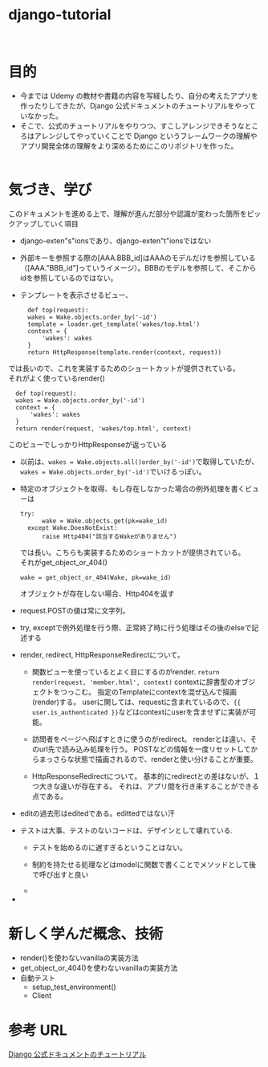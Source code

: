 # django-tutorial

<br>

# 目的

- 今までは Udemy の教材や書籍の内容を写経したり、自分の考えたアプリを作ったりしてきたが、Django 公式ドキュメントのチュートリアルをやっていなかった。
- そこで、公式のチュートリアルをやりつつ、すこしアレンジできそうなところはアレンジしてやっていくことで Django というフレームワークの理解やアプリ開発全体の理解をより深めるためにこのリポジトリを作った。<br><br>

# 気づき、学び

このドキュメントを進める上で、理解が進んだ部分や認識が変わった箇所をピックアップしていく項目<br>

- django-exten"s"ionsであり、django-exten"t"ionsではない


- 外部キーを参照する際の[AAA.BBB_id]はAAAのモデルだけを参照している（[AAA."BBB_id"]っていうイメージ）。BBBのモデルを参照して、そこからidを参照しているのではない。


- テンプレートを表示させるビュー、
  ```
    def top(request):
    wakes = Wake.objects.order_by('-id')
    template = loader.get_template('wakes/top.html')
    context = {
        'wakes': wakes
    }
    return HttpResponse(template.render(context, request))
    ```
では長いので、これを実装するためのショートカットが提供されている。<br>
それがよく使っているrender()<br>
  ```
    def top(request):
    wakes = Wake.objects.order_by('-id')
    context = {
        'wakes': wakes
    }
    return render(request, 'wakes/top.html', context)
  ```
  このビューでしっかりHttpResponseが返っている


- 以前は、```wakes = Wake.objects.all()order_by('-id')```で取得していたが、<br>```wakes = Wake.objects.order_by('-id')```でいけるっぽい。


- 特定のオブジェクトを取得、もし存在しなかった場合の例外処理を書くビューは<br>
  ```
  try:
        wake = Wake.objects.get(pk=wake_id)
    except Wake.DoesNotExist:
        raise Http404("該当するWakeがありません")
  ```
  では長い。こちらも実装するためのショートカットが提供されている。<br>
  それがget_object_or_404()<br>
  ```
  wake = get_object_or_404(Wake, pk=wake_id)
  ```
  オブジェクトが存在しない場合、Http404を返す


- request.POSTの値は常に文字列。


- try, exceptで例外処理を行う際、正常終了時に行う処理はその後のelseで記述する


- render, redirect, HttpResponseRedirectについて。
  - 関数ビューを使っているとよく目にするのがrender.
    ```return render(request, 'member.html', context)```
    contextに辞書型のオブジェクトをつっこむ。
    指定のTemplateにcontextを混ぜ込んで描画(render)する。
    userに関しては、requestに含まれているので、```{{ user.is_authenticated }}```などはcontextにuserを含ませずに実装が可能。
  
  - 訪問者をページへ飛ばすときに使うのがredirect。
    renderとは違い、そのurl先で読み込み処理を行う。
    POSTなどの情報を一度リセットしてからまっさらな状態で描画されるので、renderと使い分けることが重要。

  - HttpResponseRedirectについて。
    基本的にredirectとの差はないが、１つ大きな違いが存在する。
    それは、アプリ間を行き来することができる点である。


- editの過去形はeditedである。edittedではない汗


- テストは大事、テストのないコードは、デザインとして壊れている.
  - テストを始めるのに遅すぎるということはない。
  
  - 制約を持たせる処理などはmodelに関数で書くことでメソッドとして後で呼び出すと良い

  - 
- 

# 新しく学んだ概念、技術
- render()を使わないvanillaの実装方法
- get_object_or_404()を使わないvanillaの実装方法
- 自動テスト
  - setup_test_environment()
  - Client

# 参考 URL

[Django 公式ドキュメントのチュートリアル](https://docs.djangoproject.com/ja/3.2/intro/tutorial01/)
